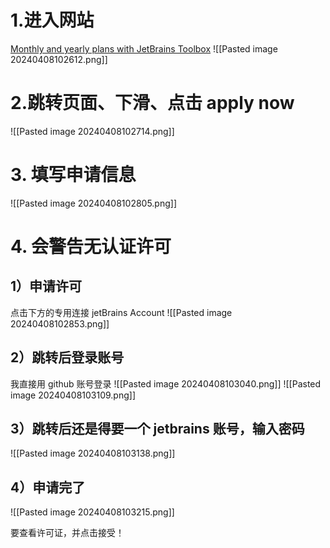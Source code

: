 
# 1.进入网站
[Monthly and yearly plans with JetBrains Toolbox](https://www.jetbrains.com/store/?fromMenu#discounts "Monthly and yearly plans with JetBrains Toolbox") ![[Pasted image 20240408102612.png]]
# 2.跳转页面、下滑、点击 apply now
![[Pasted image 20240408102714.png]]
# 3. 填写申请信息
![[Pasted image 20240408102805.png]]

# 4. 会警告无认证许可
## 1）申请许可
点击下方的专用连接 jetBrains Account
![[Pasted image 20240408102853.png]]
## 2）跳转后登录账号
我直接用 github 账号登录
![[Pasted image 20240408103040.png]] ![[Pasted image 20240408103109.png]]
## 3）跳转后还是得要一个 jetbrains 账号，输入密码

![[Pasted image 20240408103138.png]]
## 4）申请完了

![[Pasted image 20240408103215.png]]

要查看许可证，并点击接受！